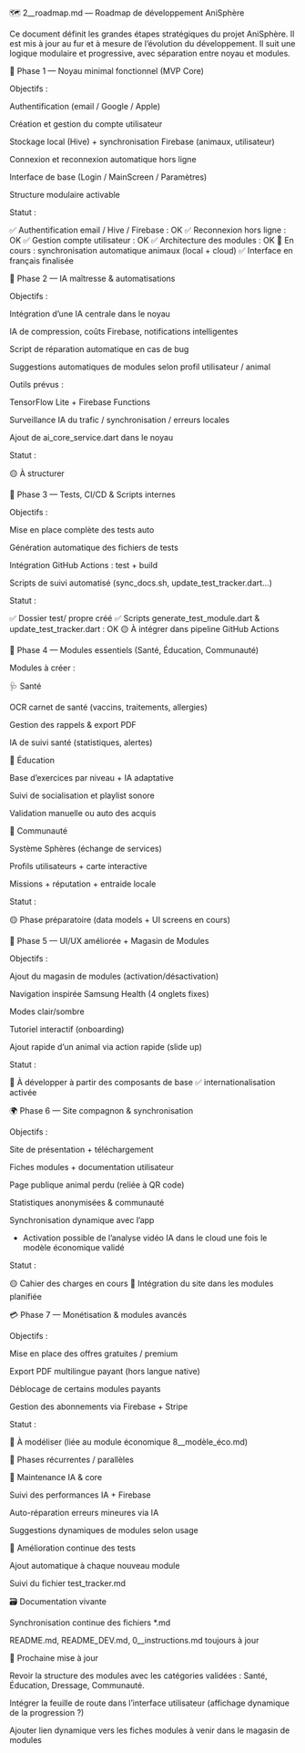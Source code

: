 🗺️ 2__roadmap.md — Roadmap de développement AniSphère

Ce document définit les grandes étapes stratégiques du projet AniSphère. Il est mis à jour au fur et à mesure de l’évolution du développement. Il suit une logique modulaire et progressive, avec séparation entre noyau et modules.

🚀 Phase 1 — Noyau minimal fonctionnel (MVP Core)

Objectifs :

Authentification (email / Google / Apple)

Création et gestion du compte utilisateur

Stockage local (Hive) + synchronisation Firebase (animaux, utilisateur)

Connexion et reconnexion automatique hors ligne

Interface de base (Login / MainScreen / Paramètres)

Structure modulaire activable

Statut :

✅ Authentification email / Hive / Firebase : OK
✅ Reconnexion hors ligne : OK
✅ Gestion compte utilisateur : OK
✅ Architecture des modules : OK
🔄 En cours : synchronisation automatique animaux (local + cloud)
✅ Interface en français finalisée

🧠 Phase 2 — IA maîtresse & automatisations

Objectifs :

Intégration d’une IA centrale dans le noyau

IA de compression, coûts Firebase, notifications intelligentes

Script de réparation automatique en cas de bug

Suggestions automatiques de modules selon profil utilisateur / animal

Outils prévus :

TensorFlow Lite + Firebase Functions

Surveillance IA du trafic / synchronisation / erreurs locales

Ajout de ai_core_service.dart dans le noyau

Statut :

🟡 À structurer

🧪 Phase 3 — Tests, CI/CD & Scripts internes

Objectifs :

Mise en place complète des tests auto

Génération automatique des fichiers de tests

Intégration GitHub Actions : test + build

Scripts de suivi automatisé (sync_docs.sh, update_test_tracker.dart...)

Statut :

✅ Dossier test/ propre créé
✅ Scripts generate_test_module.dart & update_test_tracker.dart : OK
🟡 À intégrer dans pipeline GitHub Actions

🧩 Phase 4 — Modules essentiels (Santé, Éducation, Communauté)

Modules à créer :

🩺 Santé

OCR carnet de santé (vaccins, traitements, allergies)

Gestion des rappels & export PDF

IA de suivi santé (statistiques, alertes)

🧠 Éducation

Base d’exercices par niveau + IA adaptative

Suivi de socialisation et playlist sonore

Validation manuelle ou auto des acquis

👥 Communauté

Système Sphères (échange de services)

Profils utilisateurs + carte interactive

Missions + réputation + entraide locale

Statut :

🟡 Phase préparatoire (data models + UI screens en cours)

📱 Phase 5 — UI/UX améliorée + Magasin de Modules

Objectifs :

Ajout du magasin de modules (activation/désactivation)

Navigation inspirée Samsung Health (4 onglets fixes)

Modes clair/sombre

Tutoriel interactif (onboarding)

Ajout rapide d’un animal via action rapide (slide up)

Statut :

🔲 À développer à partir des composants de base
✅ internationalisation activée

🌍 Phase 6 — Site compagnon & synchronisation

Objectifs :

Site de présentation + téléchargement

Fiches modules + documentation utilisateur

Page publique animal perdu (reliée à QR code)

Statistiques anonymisées & communauté

Synchronisation dynamique avec l’app
- Activation possible de l’analyse vidéo IA dans le cloud une fois le modèle économique validé

Statut :

🟡 Cahier des charges en cours
🔄 Intégration du site dans les modules planifiée

💳 Phase 7 — Monétisation & modules avancés

Objectifs :

Mise en place des offres gratuites / premium

Export PDF multilingue payant (hors langue native)

Déblocage de certains modules payants

Gestion des abonnements via Firebase + Stripe

Statut :

🔲 À modéliser (liée au module économique 8__modèle_éco.md)

🔁 Phases récurrentes / parallèles

🔄 Maintenance IA & core

Suivi des performances IA + Firebase

Auto-réparation erreurs mineures via IA

Suggestions dynamiques de modules selon usage

🧪 Amélioration continue des tests

Ajout automatique à chaque nouveau module

Suivi du fichier test_tracker.md

🗃️ Documentation vivante

Synchronisation continue des fichiers *.md

README.md, README_DEV.md, 0__instructions.md toujours à jour

🧭 Prochaine mise à jour

Revoir la structure des modules avec les catégories validées : Santé, Éducation, Dressage, Communauté.

Intégrer la feuille de route dans l’interface utilisateur (affichage dynamique de la progression ?)

Ajouter lien dynamique vers les fiches modules à venir dans le magasin de modules

